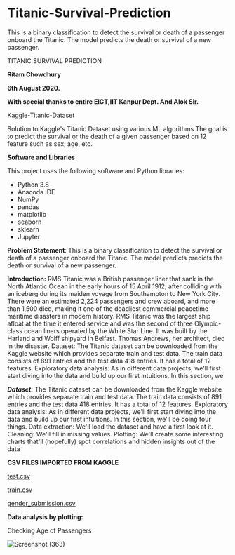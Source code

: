 # Titanic-Survival-Prediction
This is a binary classification to detect the survival or death of a passenger onboard the Titanic. The model predicts the death or survival of a new passenger.

TITANIC SURVIVAL PREDICTION

**Ritam Chowdhury**

**6th August 2020.**

**With special thanks to entire EICT,IIT Kanpur Dept. And
Alok Sir.**

Kaggle-Titanic-Dataset

Solution to Kaggle's Titanic Dataset using various ML algorithms The goal is to
predict the survival or the death of a given passenger based on 12 feature such as
sex, age, etc.


**Software and Libraries**

This project uses the following software and Python libraries:

- Python 3.8
- Anacoda IDE
- NumPy
- pandas
- matplotlib
- seaborn 
- sklearn
- Jupyter


**Problem Statement**: This is a binary classification to detect the survival or death
of a passenger onboard the Titanic. The model predicts predicts the death or
survival of a new passenger.

**Introduction:**
RMS Titanic was a British passenger liner that sank in the North Atlantic Ocean in the early hours of 15 April
1912, after colliding with an iceberg during its maiden voyage from Southampton to New York City. There were
an estimated 2,224 passengers and crew aboard, and more than 1,500 died, making it one of the deadliest
commercial peacetime maritime disasters in modern history. RMS Titanic was the largest ship afloat at the time
it entered service and was the second of three Olympic-class ocean liners operated by the White Star Line. It was
built by the Harland and Wolff shipyard in Belfast. Thomas Andrews, her architect, died in the disaster.
Dataset:
The Titanic dataset can be downloaded from the Kaggle website which provides separate train and test data.
The train data consists of 891 entries and the test data 418 entries. It has a total of 12 features.
Exploratory data analysis:
As in different data projects, we'll first start diving into the data and build up our first intuitions. In this section,
we

**_Dataset:_**
The Titanic dataset can be downloaded from the Kaggle website which provides separate train and test data.
The train data consists of 891 entries and the test data 418 entries. It has a total of 12 features.
Exploratory data analysis:
As in different data projects, we'll first start diving into the data and build up our first intuitions. In this section,
we'll be doing four things.
Data extraction: We'll load the dataset and have a first look at it.
Cleaning: We'll fill in missing values.
Plotting: We'll create some interesting charts that'll (hopefully) spot correlations and hidden insights out of the
data

**CSV FILES IMPORTED FROM KAGGLE**

[test.csv](https://www.kaggle.com/c/titanic/data?select=test.csv)

[train.csv](https://www.kaggle.com/c/titanic/data?select=train.csv)

[gender_submission.csv](https://www.kaggle.com/c/titanic/data?select=gender_submission.csv)

**Data analysis by plotting:**

Checking Age of Passengers

![Screenshot (363)](https://user-images.githubusercontent.com/44723903/90952851-76e8b680-e484-11ea-9ef6-3f6b95e7eb54.png)

